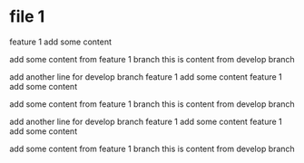 # file 1

feature 1 add some content

add some content from feature 1 branch
this is content from develop branch

add another line for develop branch
feature 1 add some content
feature 1 add some content

add some content from feature 1 branch
this is content from develop branch

add another line for develop branch
feature 1 add some content
feature 1 add some content

add some content from feature 1 branch
this is content from develop branch
